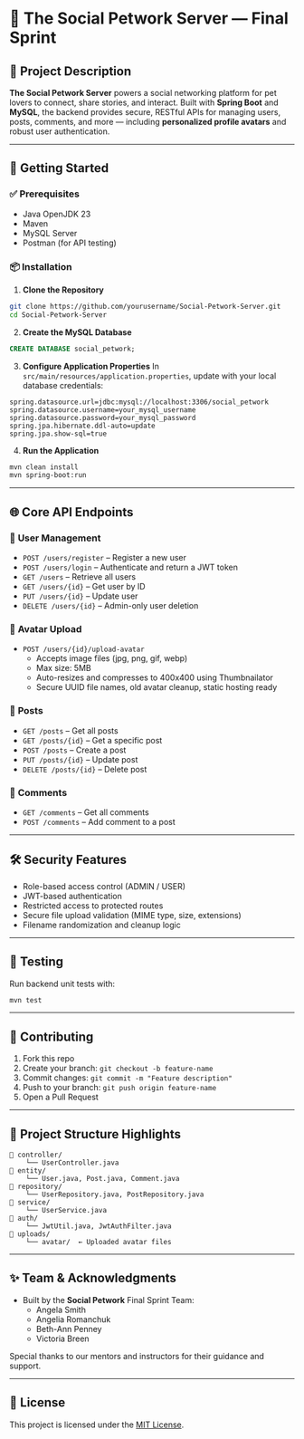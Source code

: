 # 🐾 **The Social Petwork Server** — Final Sprint

## 📝 **Project Description**
**The Social Petwork Server** powers a social networking platform for pet lovers to connect, share stories, and interact. Built with **Spring Boot** and **MySQL**, the backend provides secure, RESTful APIs for managing users, posts, comments, and more — including **personalized profile avatars** and robust user authentication.

---

## 🚀 **Getting Started**

### ✅ Prerequisites
- Java OpenJDK 23
- Maven
- MySQL Server
- Postman (for API testing)

### 📦 Installation

1. **Clone the Repository**
```bash
git clone https://github.com/yourusername/Social-Petwork-Server.git
cd Social-Petwork-Server
```

2. **Create the MySQL Database**
```sql
CREATE DATABASE social_petwork;
```

3. **Configure Application Properties**
   In `src/main/resources/application.properties`, update with your local database credentials:
```properties
spring.datasource.url=jdbc:mysql://localhost:3306/social_petwork
spring.datasource.username=your_mysql_username
spring.datasource.password=your_mysql_password
spring.jpa.hibernate.ddl-auto=update
spring.jpa.show-sql=true
```

4. **Run the Application**
```bash
mvn clean install
mvn spring-boot:run
```

---

## 🌐 **Core API Endpoints**

### 👥 **User Management**
- `POST /users/register` – Register a new user
- `POST /users/login` – Authenticate and return a JWT token
- `GET /users` – Retrieve all users
- `GET /users/{id}` – Get user by ID
- `PUT /users/{id}` – Update user
- `DELETE /users/{id}` – Admin-only user deletion

### 📸 **Avatar Upload**
- `POST /users/{id}/upload-avatar`
    - Accepts image files (jpg, png, gif, webp)
    - Max size: 5MB
    - Auto-resizes and compresses to 400x400 using Thumbnailator
    - Secure UUID file names, old avatar cleanup, static hosting ready

### 📝 **Posts**
- `GET /posts` – Get all posts
- `GET /posts/{id}` – Get a specific post
- `POST /posts` – Create a post
- `PUT /posts/{id}` – Update post
- `DELETE /posts/{id}` – Delete post

### 💬 **Comments**
- `GET /comments` – Get all comments
- `POST /comments` – Add comment to a post

---

## 🛠️ **Security Features**
- Role-based access control (ADMIN / USER)
- JWT-based authentication
- Restricted access to protected routes
- Secure file upload validation (MIME type, size, extensions)
- Filename randomization and cleanup logic

---

## 🧪 **Testing**

Run backend unit tests with:
```bash
mvn test
```

---

## 🤝 **Contributing**

1. Fork this repo
2. Create your branch: `git checkout -b feature-name`
3. Commit changes: `git commit -m "Feature description"`
4. Push to your branch: `git push origin feature-name`
5. Open a Pull Request

---

## 📂 **Project Structure Highlights**
```
📁 controller/
    └── UserController.java
📁 entity/
    └── User.java, Post.java, Comment.java
📁 repository/
    └── UserRepository.java, PostRepository.java
📁 service/
    └── UserService.java
📁 auth/
    └── JwtUtil.java, JwtAuthFilter.java
📁 uploads/
    └── avatar/  ← Uploaded avatar files
```

---

## ✨ **Team & Acknowledgments**
- Built by the **Social Petwork** Final Sprint Team:
    - Angela Smith
    - Angelia Romanchuk
    - Beth-Ann Penney
    - Victoria Breen

Special thanks to our mentors and instructors for their guidance and support.

---

## 📄 **License**
This project is licensed under the [MIT License](https://opensource.org/licenses/MIT).
